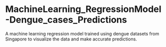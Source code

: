 # MachineLearning_RegressionModel-Dengue_cases_Predictions
A machine learning regression model trained using dengue datasets from Singapore to visualize the data and make accurate predictions.
